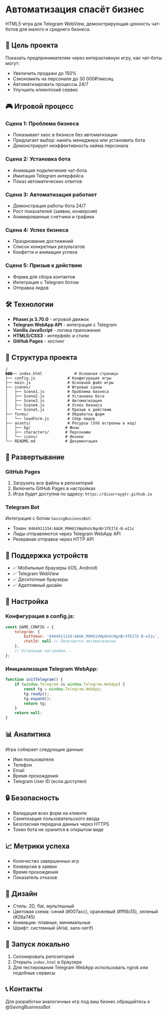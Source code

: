 # Автоматизация спасёт бизнес

HTML5-игра для Telegram WebView, демонстрирующая ценность чат-ботов для малого и среднего бизнеса.

## 🎯 Цель проекта

Показать предпринимателям через интерактивную игру, как чат-боты могут:
- Увеличить продажи до 150%
- Сэкономить на персонале до 30 000₽/месяц
- Автоматизировать процессы 24/7
- Улучшить клиентский сервис

## 🎮 Игровой процесс

### Сцена 1: Проблема бизнеса
- Показывает хаос в бизнесе без автоматизации
- Предлагает выбор: нанять менеджера или установить бота
- Демонстрирует неэффективность найма персонала

### Сцена 2: Установка бота
- Анимация подключения чат-бота
- Имитация Telegram интерфейса
- Показ автоматических ответов

### Сцена 3: Автоматизация работает
- Демонстрация работы бота 24/7
- Рост показателей (заявки, конверсия)
- Анимированные счетчики и графики

### Сцена 4: Успех бизнеса
- Празднование достижений
- Список конкретных результатов
- Конфетти и анимации успеха

### Сцена 5: Призыв к действию
- Форма для сбора контактов
- Интеграция с Telegram ботом
- Отправка лидов

## 🛠 Технологии

- **Phaser.js 3.70.0** - игровой движок
- **Telegram WebApp API** - интеграция с Telegram
- **Vanilla JavaScript** - логика приложения
- **HTML5/CSS3** - интерфейс и стили
- **GitHub Pages** - хостинг

## 📁 Структура проекта

```
/
���── index.html              # Основная страница
├── config.js              # Конфигурация игры
├── main.js                # Основной файл игры
├── scenes/                # Игровые сцены
│   ├── Scene1.js          # Проблема бизнеса
│   ├── Scene2.js          # Установка бота
│   ├── Scene3.js          # Автоматизация
│   ├── Scene4.js          # Успех бизнеса
│   └── Scene5.js          # Призыв к действию
├── forms/                 # Обработка форм
│   └── leadForm.js        # Сбор лидов
├── assets/                # Ресурсы (SVG встроены в код)
│   ├── bg/               # Фоны
│   ├── characters/       # Персонажи
│   └── icons/            # Иконки
└── README.md             # Документация
```

## 🚀 Развертывание

### GitHub Pages
1. Загрузить все файлы в репозиторий
2. Включить GitHub Pages в настройках
3. Игра будет доступна по адресу: `https://disarraygtr.github.io`

### Telegram Bot
Интеграция с ботом `SavingBusinessBot`:
- Токен: `8464911334:AAGK_M9HU1VWp0nUcNgnBr3fEIlE-B-eI1c`
- Лиды отправляются через Telegram WebApp API
- Резервная отправка через HTTP API

## 📱 Поддержка устройств

- ✅ Мобильные браузеры (iOS, Android)
- ✅ Telegram WebView
- ✅ Десктопные браузеры
- ✅ Адаптивный дизайн

## 🔧 Настройка

### Конфигурация в config.js:
```javascript
const GAME_CONFIG = {
    telegram: {
        botToken: '8464911334:AAGK_M9HU1VWp0nUcNgnBr3fEIlE-B-eI1c',
        chatId: null // Получается автоматически
    },
    // Остальные настройки...
};
```

### Инициализация Telegram WebApp:
```javascript
function initTelegram() {
    if (window.Telegram && window.Telegram.WebApp) {
        const tg = window.Telegram.WebApp;
        tg.ready();
        tg.expand();
        return tg;
    }
    return null;
}
```

## 📊 Аналитика

Игра собирает следующие данные:
- Имя пользователя
- Телефон
- Email
- Время прохождения
- Telegram User ID (если доступен)

## 🔒 Безопасность

- Валидация всех форм на клиенте
- Санитизация пользовательского ввода
- Безопасная передача данных через HTTPS
- Токен бота не хранится в открытом виде

## 📈 Метрики успеха

- Количество завершенных игр
- Конверсия в заявки
- Время прохождения
- Показатель отказов

## 🎨 Дизайн

- Стиль: 2D, flat, мультяшный
- Цветовая схема: синий (#007acc), оранжевый (#ff6b35), зеленый (#28a745)
- Анимации: плавные, минимальные
- Шрифт: системный (Arial, sans-serif)

## 🚀 Запуск локально

1. Склонировать репозиторий
2. Открыть `index.html` в браузере
3. Для тестирования Telegram WebApp использовать ngrok или подобные сервисы

## 📞 Контакты

Для разработки аналогичных игр под ваш бизнес обращайтесь к @SavingBusinessBot
